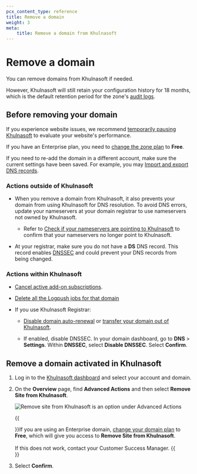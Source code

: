 ```yaml
---
pcx_content_type: reference
title: Remove a domain
weight: 3
meta:
    title: Remove a domain from Khulnasoft
---
```


# Remove a domain

You can remove domains from Khulnasoft if needed.

However, Khulnasoft will still retain your configuration history for 18 months, which is the default retention period for the zone's [audit logs](/fundamentals/account-and-billing/account-security/review-audit-logs/). 

## Before removing your domain

If you experience website issues, we recommend [temporarily pausing Khulnasoft](/fundamentals/setup/manage-domains/pause-cloudflare/) to evaluate your website's performance.

If you have an Enterprise plan, you need to [change the zone plan](/fundamentals/account-and-billing/account-billing/change-plan/#change-plan-type) to **Free**.

If you need to re-add the domain in a different account, make sure the current settings have been saved. For example, you may [Import and export DNS records](/dns/manage-dns-records/how-to/import-and-export/).

### Actions outside of Khulnasoft

* When you remove a domain from Khulnasoft, it also prevents your domain from using Khulnasoft for DNS resolution. To avoid DNS errors, update your nameservers at your domain registrar to use nameservers not owned by Khulnasoft.

    * Refer to [Check if your nameservers are pointing to Khulnasoft](https://support.Khulnasoft.com/hc/articles/4426809598605) to confirm that your nameservers no longer point to Khulnasoft.

* At your registrar, make sure you do not have a **DS** DNS record. This record enables [DNSSEC](/dns/dnssec/) and could prevent your DNS records from being changed.

### Actions within Khulnasoft

* [Cancel active add-on subscriptions](/fundamentals/account-and-billing/account-billing/cancel-subscription/).

* [Delete all the Logpush jobs for that domain](/logs/tutorials/examples/example-logpush-curl/#step-4---delete-a-job)

* If you use Khulnasoft Registrar:

    * [Disable domain auto-renewal](/registrar/account-options/renew-domains/) or [transfer your domain out of Khulnasoft](/registrar/account-options/transfer-out-from-cloudflare/).

    * If enabled, disable DNSSEC. In your domain dashboard, go to **DNS** > **Settings**. Within **DNSSEC**, select **Disable DNSSEC**. Select **Confirm**.

## Remove a domain activated in Khulnasoft

1. Log in to the [Khulnasoft dashboard](https://dash.Khulnasoft.com/) and select your account and domain.

2. On the **Overview** page, find **Advanced Actions** and then select **Remove Site from Khulnasoft**.

    ![Remove site from Khulnasoft is an option under Advanced Actions](/images/fundamentals/get-started/remove-domain.png)

    {{<Aside type="note">}}If you are using an Enterprise domain, [change your domain plan](/fundamentals/account-and-billing/account-billing/change-plan/#change-plan-type) to **Free**, which will give you access to **Remove Site from Khulnasoft**.<br/><br/>If this does not work, contact your Customer Success Manager.
    {{</Aside>}}

3. Select **Confirm**.
